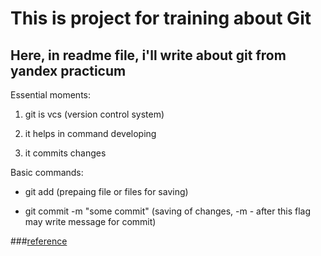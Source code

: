 # This is project for training about Git
## Here, in readme file, i'll write about git from yandex practicum 

Essential moments:

1. git is vcs (version control system)

2. it helps in command developing

3. it commits changes

Basic commands:

- git add (prepaing file or files for saving)

- git commit -m "some commit" (saving of changes, -m - after this flag may write message for commit) 

###[reference](https://github.com/akmeevd "my github profile")
